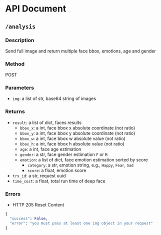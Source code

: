 # API Document

## `/analysis`

### Description
Send full image and return multiple face bbox, emotions, age and gender

### Method
POST

### Parameters
* `img`: a list of str, base64 string of images

### Returns
* `result`: a list of dict, faces results
  * `bbox_x`: a int, face bbox x absolute coordinate (not ratio)
  * `bbox_y`: a int, face bbox y absolute coordinate (not ratio)
  * `bbox_w`: a int, face bbox w absolute value (not ratio)
  * `bbox_h`: a int, face bbox h absolute value (not ratio)
  * `age`: a int, face age estimation
  * `gender`: a str, face gender estimation `F` or `M`
  * `emotion`: a list of dict, face emotion estimation sorted by score
    * `category`: a str, emotion string, e.g., `Happy`, `Fear`, `Sad`
    * `score`: a float, emotion score
* `trx_id`: a str, request uuid
* `time_cost`: a float, total run time of deep face

### Errors
* HTTP 205 Reset Content
```python
{
  "success": False, 
  "error": "you must pass at least one img object in your request"
}
```
